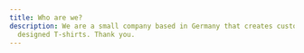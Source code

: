 ```yaml
---
title: Who are we?
description: We are a small company based in Germany that creates custom
  designed T-shirts. Thank you.
---
```


